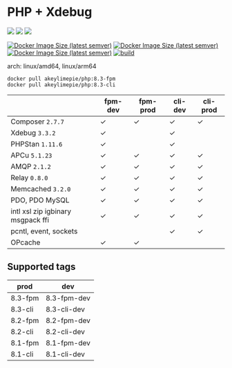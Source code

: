 # PHP + Xdebug

![](https://img.shields.io/badge/-8.3.8-informational) ![](https://img.shields.io/badge/-8.2.20-informational) ![](https://img.shields.io/badge/-8.1.29-informational) 

[![Docker Image Size (latest semver)](https://img.shields.io/docker/image-size/akeylimepie/php/8.3-fpm?label=prod)](https://hub.docker.com/r/akeylimepie/php)
[![Docker Image Size (latest semver)](https://img.shields.io/docker/image-size/akeylimepie/php/8.3-fpm-dev?label=dev)](https://hub.docker.com/r/akeylimepie/php)
[![Docker Image Size (latest semver)](https://img.shields.io/docker/pulls/akeylimepie/php)](https://hub.docker.com/r/akeylimepie/php)
[![build](https://github.com/akeylimepie/docker-php/actions/workflows/build.yml/badge.svg?event=push)](https://github.com/akeylimepie/docker-php/actions/workflows/build.yml)

arch: linux/amd64, linux/arm64

```
docker pull akeylimepie/php:8.3-fpm
docker pull akeylimepie/php:8.3-cli
```

|                                   | fpm-dev | fpm-prod | cli-dev | cli-prod |
|-----------------------------------|---------|----------|---------|----------|
| Composer `2.7.7`   | &check; | &check;  | &check; | &check;  |
| Xdebug `3.3.2`       | &check; |          | &check; |          |
| PHPStan `1.11.6`     | &check; |          | &check; |          |
| APCu `5.1.23`           | &check; | &check;  | &check; | &check;  |
| AMQP `2.1.2`           | &check; | &check;  | &check; | &check;  |
| Relay `0.8.0`         | &check; | &check;  | &check; | &check;  |
| Memcached `3.2.0` | &check; | &check;  | &check; | &check;  |
| PDO, PDO MySQL                    | &check; | &check;  | &check; | &check;  |
| intl xsl zip igbinary msgpack ffi | &check; | &check;  | &check; | &check;  |
| pcntl, event, sockets             |         |          | &check; | &check;  |
| OPcache                           | &check; | &check;  |         |          |

## Supported tags

| prod | dev |
| --- | --- |
| 8.3-fpm | 8.3-fpm-dev |
| 8.3-cli | 8.3-cli-dev |
| 8.2-fpm | 8.2-fpm-dev |
| 8.2-cli | 8.2-cli-dev |
| 8.1-fpm | 8.1-fpm-dev |
| 8.1-cli | 8.1-cli-dev |

